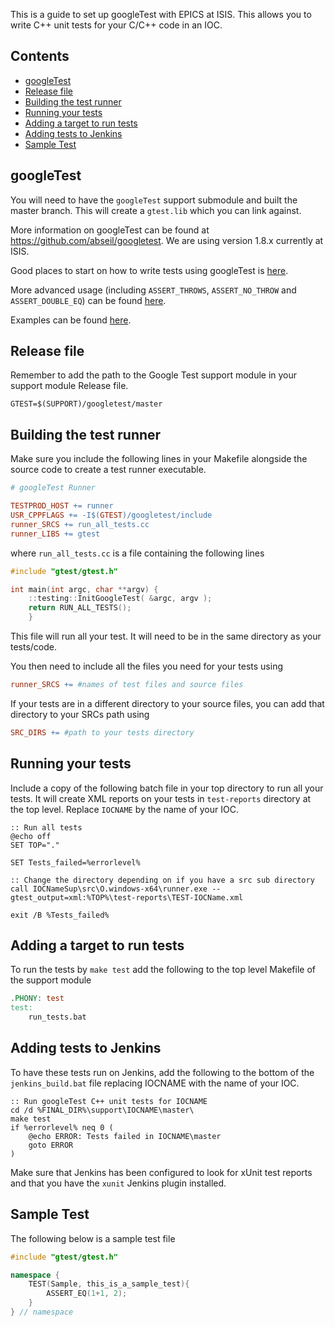 This is a guide to set up googleTest with EPICS at ISIS. This allows you to write C++ unit tests for your C/C++ code in an IOC.

## Contents
* [googleTest](#googletest)
* [Release file](#Release-file)
* [Building the test runner](#building-the-test-runner)
* [Running your tests](#running-your-tests)
* [Adding a target to run tests](#Adding-a-target-to-run-tests)
* [Adding tests to Jenkins](#adding-tests-to-Jenkins)
* [Sample Test](#sample-test)


## googleTest

You will need to have the `googleTest` support submodule and built the master branch. This will create a `gtest.lib` which you can link against.

More information on googleTest can be found at https://github.com/abseil/googletest. We are using version 1.8.x currently at ISIS.

Good places to start on how to write tests using googleTest is [here](https://github.com/abseil/googletest/blob/master/googletest/docs/primer.md). 

More advanced usage (including `ASSERT_THROWS`, `ASSERT_NO_THROW` and `ASSERT_DOUBLE_EQ`) can be found [here](https://github.com/abseil/googletest/blob/master/googletest/docs/advanced.md). 

Examples can be found [here](https://github.com/abseil/googletest/blob/master/googletest/docs/samples.md).

## Release file

Remember to add the path to the Google Test support module in your support module Release file.

```
GTEST=$(SUPPORT)/googletest/master
```

## Building the test runner

Make sure you include the following lines in your Makefile alongside the source code to create a test runner executable.

```Makefile
# googleTest Runner

TESTPROD_HOST += runner
USR_CPPFLAGS += -I$(GTEST)/googletest/include 
runner_SRCS += run_all_tests.cc
runner_LIBS += gtest
```

where `run_all_tests.cc` is a file containing the following lines

```C++
#include "gtest/gtest.h"

int main(int argc, char **argv) {
    ::testing::InitGoogleTest( &argc, argv );
    return RUN_ALL_TESTS();
    }

```

This file will run all your test. It will need to be in the same directory as your tests/code.

You then need to include all the files you need for your tests using 
```Makefile
runner_SRCS += #names of test files and source files
```

If your tests are in a different directory to your source files, you can add that directory to your SRCs path using 

```Makefile
SRC_DIRS += #path to your tests directory
```

## Running your tests

Include a copy of the following batch file in your top directory to run all your tests. It will create XML reports on your tests in `test-reports` directory at the top level. Replace `IOCNAME` by the name of your IOC.

```batch
:: Run all tests
@echo off
SET TOP="."

SET Tests_failed=%errorlevel%

:: Change the directory depending on if you have a src sub directory
call IOCNameSup\src\O.windows-x64\runner.exe --gtest_output=xml:%TOP%\test-reports\TEST-IOCName.xml

exit /B %Tests_failed%
```

## Adding a target to run tests

To run the tests by `make test` add the following to the top level Makefile of the support module

```Makefile
.PHONY: test
test:
	run_tests.bat
```

## Adding tests to Jenkins

To have these tests run on Jenkins, add the following to the bottom of the `jenkins_build.bat` file replacing IOCNAME with the name of your IOC.

```batch
:: Run googleTest C++ unit tests for IOCNAME
cd /d %FINAL_DIR%\support\IOCNAME\master\
make test
if %errorlevel% neq 0 (
    @echo ERROR: Tests failed in IOCNAME\master
    goto ERROR
)
```

Make sure that Jenkins has been configured to look for xUnit test reports and that you have the `xunit` Jenkins plugin installed.

## Sample Test

The following below is a sample test file

```C++
#include "gtest/gtest.h"

namespace {
    TEST(Sample, this_is_a_sample_test){
        ASSERT_EQ(1+1, 2);
    }
} // namespace

```